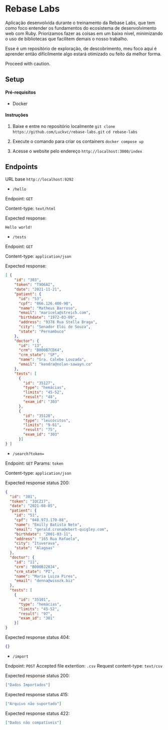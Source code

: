 # Rebase Labs

Aplicação desenvolvida durante o treinamento da Rebase Labs, que tem como foco entender os fundamentos do ecosistema de desenvolvimento web com Ruby. Priorizamos fazer as coisas em um baixo nível, minimizando o uso de bibliotecas que facilitem demais o nosso trabalho.

Esse é um repositório de exploração, de descobrimento, meu foco aqui é aprender então difícilmente algo estará otimizado ou feito da melhor forma. 

Proceed with caution. 

## Setup

#### Pré-requisitos

- Docker

#### Instruções

1. Baixe e entre no repositório localmente
`git clone https://github.com/Luckvc/rebase-labs.git`
`cd rebase-labs`

2. Execute o comando para criar os containers
`docker compose up`

3. Acesse o website pelo endereço `http://localhost:3000/index`


## Endpoints

URL base `http://localhost:9292`

- `/hello`

Endpoint: `GET`

Content-type: `text/html`

Expected response: 
```html
Hello world!
```

- `/tests`

Endpoint: `GET`

Content-type: `application/json`

Expected response: 
```json
[ {
    "id": "303",
    "token": "T9O6AI",
    "date": "2021-11-21",
    "patient": {
      "id": "53",
      "cpf": "066.126.400-90",
      "name": "Matheus Barroso",
      "email": "maricela@streich.com",
      "birthdate": "1972-03-09",
      "address": "9378 Rua Stella Braga",
      "city": "Senador Elói de Souza",
      "state": "Pernambuco"
    },
    "doctor": {
      "id": "13",
      "crm": "B000B7CDX4",
      "crm_state": "SP",
      "name": "Sra. Calebe Louzada",
      "email": "kendra@nolan-sawayn.co"
    },
    "tests": [
      {
        "id": "35127",
        "type": "hemácias",
        "limits": "45-52",
        "result": "48",
        "exam_id": "303"
      },
      {
        "id": "35128",
        "type": "leucócitos",
        "limits": "9-61",
        "result": "75",
        "exam_id": "303"
      }]
} ]
```

- `/search?token=`

Endpoint: `GET`
Params: `token`

Content-type: `application/json`

Expected response status 200: 
```json
{
  "id": "301",
  "token": "IQCZ17",
  "date": "2021-08-05",
  "patient": {
    "id": "51",
    "cpf": "048.973.170-88",
    "name": "Emilly Batista Neto",
    "email": "gerald.crona@ebert-quigley.com",
    "birthdate": "2001-03-11",
    "address": "165 Rua Rafaela",
    "city": "Ituverava",
    "state": "Alagoas"
  },
  "doctor": {
    "id": "11",
    "crm": "B000BJ20J4",
    "crm_state": "PI",
    "name": "Maria Luiza Pires",
    "email": "denna@wisozk.biz"
  },
  "tests": [
    {
      "id": "35101",
      "type": "hemácias",
      "limits": "45-52",
      "result": "97",
      "exam_id": "301"
    }]
}
```

Expected response status 404: 
```json
{}
```

- `/import`

Endpoint: `POST`
Accepted file extention: `.csv`
Request content-type: `text/csv`

Expected response status 200: 
```json
["Dados Importados"]
```

Expected response status 415: 
```json
["Arquivo não suportado"]
```

Expected response status 422: 
```json
["Dados não compatíveis"]
```